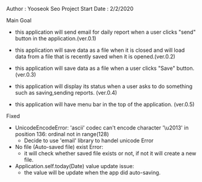 Author : Yooseok Seo
Project Start Date : 2/2/2020

Main Goal
- this application will send email for daily report
  when a user clicks "send" button in the application.(ver.0.1)

- this application will save data as a file when it is closed
  and will load data from a file that is recently saved when it is opened.(ver.0.2)

- this application will save data as a file when a user clicks "Save" button. (ver.0.3)

- this application will display its status when a user asks to do something such as saving,sending reports. (ver.0.4)

- this application will have menu bar in the top of the application. (ver.0.5)

Fixed
- UnicodeEncodeError: 'ascii' codec can't encode character '\u2013' in position 136: ordinal not in range(128)
    * Decide to use 'email' library to handel unicode Error
- No file (Auto-saved file) exist Error:
    * it will check whether saved file exists or not, if not it will create a new file.
- Application.self.today(Date) value update issue:
    * the value will be update when the app did auto-saving.
